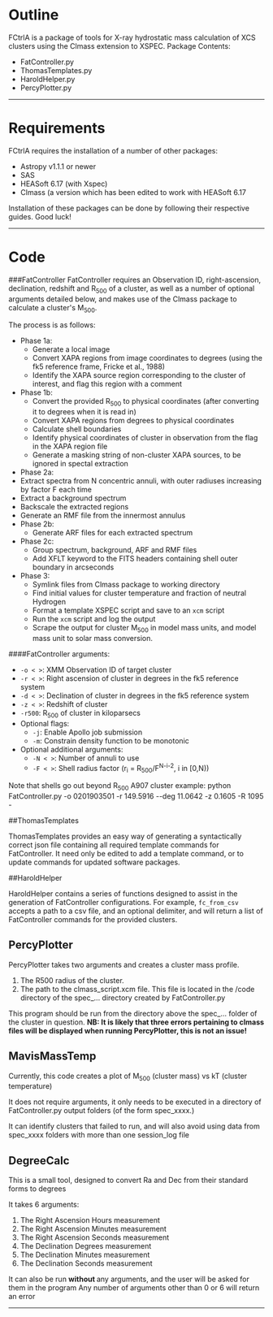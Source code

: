 


# Outline

FCtrlA is a package of tools for X-ray hydrostatic mass calculation of XCS clusters using the Clmass extension to XSPEC. 
Package Contents:

* FatController.py
* ThomasTemplates.py
* HaroldHelper.py
* PercyPlotter.py

------

# Requirements
FCtrlA requires the installation of a number of other packages:

* Astropy v1.1.1 or newer
* SAS
* HEASoft 6.17 (with Xspec)
* Clmass (a version which has been edited to work with HEASoft 6.17

Installation of these packages can be done by following their respective guides. Good luck!

------

# Code

###FatController
FatController requires an Observation ID, right-ascension, declination, redshift and R<sub>500</sub> of a cluster, as well as a number of optional arguments detailed below, and makes use of the Clmass package to calculate a cluster's M<sub>500</sub>.

The process is as follows:
 
* Phase 1a:
    * Generate a local image
    * Convert XAPA regions from image coordinates to degrees (using the fk5 reference frame, Fricke et al., 1988)
    * Identify the XAPA source region corresponding to the cluster of interest, and flag this region with a comment
* Phase 1b:
  * Convert the provided R<sub>500</sub> to physical coordinates (after converting it to degrees when it is read in)
  * Convert XAPA regions from degrees to physical coordinates
  * Calculate shell boundaries
  * Identify physical coordinates of cluster in observation from the flag in the XAPA region file
  * Generate a masking string of non-cluster XAPA sources, to be ignored in spectal extraction
*  Phase 2a:
  * Extract spectra from N concentric annuli, with outer radiuses increasing by factor F each time
  * Extract a background spectrum
  * Backscale the extracted regions
  * Generate an RMF file from the innermost annulus
* Phase 2b:
  * Generate ARF files for each extracted spectrum
* Phase 2c:
  * Group spectrum, background, ARF and RMF files
  * Add XFLT keyword to the FITS headers containing shell outer boundary in arcseconds
* Phase 3:
  * Symlink files from Clmass package to working directory
  * Find initial values for cluster temperature and fraction of neutral Hydrogen
  * Format a template XSPEC script and save to an <code>xcm</code> script
  * Run the <code>xcm</code> script and log the output
  * Scrape the output for cluster M<sub>500</sub> in model mass units, and model mass unit to solar mass conversion.

####FatController arguments:

* <code>-o < ></code>: XMM Observation ID of target cluster
* <code>-r < ></code>: Right ascension of cluster in degrees in the fk5 reference system
* <code>-d < ></code>: Declination of cluster in degrees in the fk5 reference system
* <code>-z < ></code>: Redshift of cluster
* <code>-r500</code>: R<sub>500</sub> of cluster in kiloparsecs
* Optional flags:
  * <code>-j</code>:  Enable Apollo job submission
  * <code>-m</code>:  Constrain density function to be monotonic
* Optional additional arguments:
  * <code>-N < ></code>: Number of annuli to use
  * <code>-F < ></code>: Shell radius factor (r<sub>i</sub> = R<sub>500</sub>/F<sup>N-i-2</sup>, i in [0,N))

Note that shells go out beyond R<sub>500</sub>
A907 cluster example:
python FatController.py -o 0201903501 -r 149.5916 --deg 11.0642 -z 0.1605 -R 1095 -


##ThomasTemplates

ThomasTemplates provides an easy way of generating a syntactically correct json file containing all required template commands for FatController. It need only be edited to add a template command, or to update commands for updated software packages.


##HaroldHelper

HaroldHelper contains a series of functions designed to assist in the generation of FatController configurations. For example, <code>fc_from_csv</code> accepts a path to a csv file, and an optional delimiter, and will return a list of FatController commands for the provided clusters.


## PercyPlotter

PercyPlotter takes two arguments and creates a cluster mass profile.
1) The R500 radius of the cluster. 
2) The path to the clmass_script.xcm file. This file is located in the /code directory of the spec_... directory created by FatController.py

This program should be run from the directory above the spec_... folder of the cluster in question. 
<b> NB: It is likely that three errors pertaining to clmass files will be displayed when running PercyPlotter, this is not an issue! </b>


## MavisMassTemp

Currently, this code creates a plot of M<sub>500</sub> (cluster mass) vs kT (cluster temperature)

It does not require arguments, it only needs to be executed in a directory of FatController.py output folders (of the form spec_xxxx.)

It can identify clusters that failed to run, and will also avoid using data from spec_xxxx folders with more than one session_log file


## DegreeCalc

This is a small tool, designed to convert Ra and Dec from their standard forms to degrees

It takes 6 arguments:
1) The Right Ascension Hours measurement
2) The Right Ascension Minutes measurement
3) The Right Ascension Seconds measurement
4) The Declination Degrees measurement
5) The Declination Minutes measurement
6) The Declination Seconds measurement

It can also be run <b> without </b> any arguments, and the user will be asked for them in the program
Any number of arguments other than 0 or 6 will return an error

---